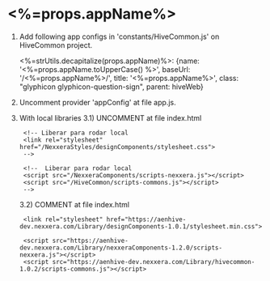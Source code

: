 <%=props.appName%>
=================

1) Add following app configs in 'constants/HiveCommon.js' on HiveCommon project.

    <%=strUtils.decapitalize(props.appName)%>: {name: '<%=props.appName.toUpperCase() %>', baseUrl: '/<%=props.appName%>/', title: '<%=props.appName%>', class: "glyphicon glyphicon-question-sign", parent: hiveWeb}

2) Uncomment provider 'appConfig' at file app.js.


3) With local libraries
    3.1) UNCOMMENT at file index.html

        <!-- Liberar para rodar local
        <link rel="stylesheet" href="/NexxeraStyles/designComponents/stylesheet.css">
        -->

        <!--  Liberar para rodar local
        <script src="/NexxeraComponents/scripts-nexxera.js"></script>
        <script src="/HiveCommon/scripts-commons.js"></script>
        -->

    3.2) COMMENT at file index.html

        <link rel="stylesheet" href="https://aenhive-dev.nexxera.com/Library/designComponents-1.0.1/stylesheet.min.css">

        <script src="https://aenhive-dev.nexxera.com/Library/nexxeraComponents-1.2.0/scripts-nexxera.js"></script>
        <script src="https://aenhive-dev.nexxera.com/Library/hivecommon-1.0.2/scripts-commons.js"></script>